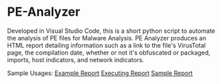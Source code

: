 # PE-Analyzer
Developed in Visual Studio Code, this is a short python script to automate the analysis of PE files for Malware Analysis.
PE Analyzer produces an HTML report detailing information such as a link to the file's VirusTotal page, the compilation date, whether or not it's obfuscated or packaged,
imports, host indicators, and network indicators.



Sample Usages:
[Example Report](Assets/ExampleReport.png)
[Executing Report](Assets/ExecutingReport.png)
[Sample Report](Assets/SampleReport.png)


